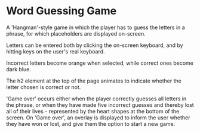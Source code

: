 # Word Guessing Game

A 'Hangman'-style game in which the player has to guess the letters in a phrase, for which placeholders are displayed on-screen.

Letters can be entered both by clicking the on-screen keyboard, and by hitting keys on the user's real keyboard.

Incorrect letters become orange when selected, while correct ones become dark blue.

The h2 element at the top of the page animates to indicate whether the letter chosen is correct or not.

'Game over' occurs either when the player correctly guesses all letters in the phrase, or when they have made five incorrect guesses and thereby lost all of their lives - represented by the heart shapes at the bottom of the screen. On 'Game over', an overlay is displayed to inform the user whether they have won or lost, and give them the option to start a new game.
